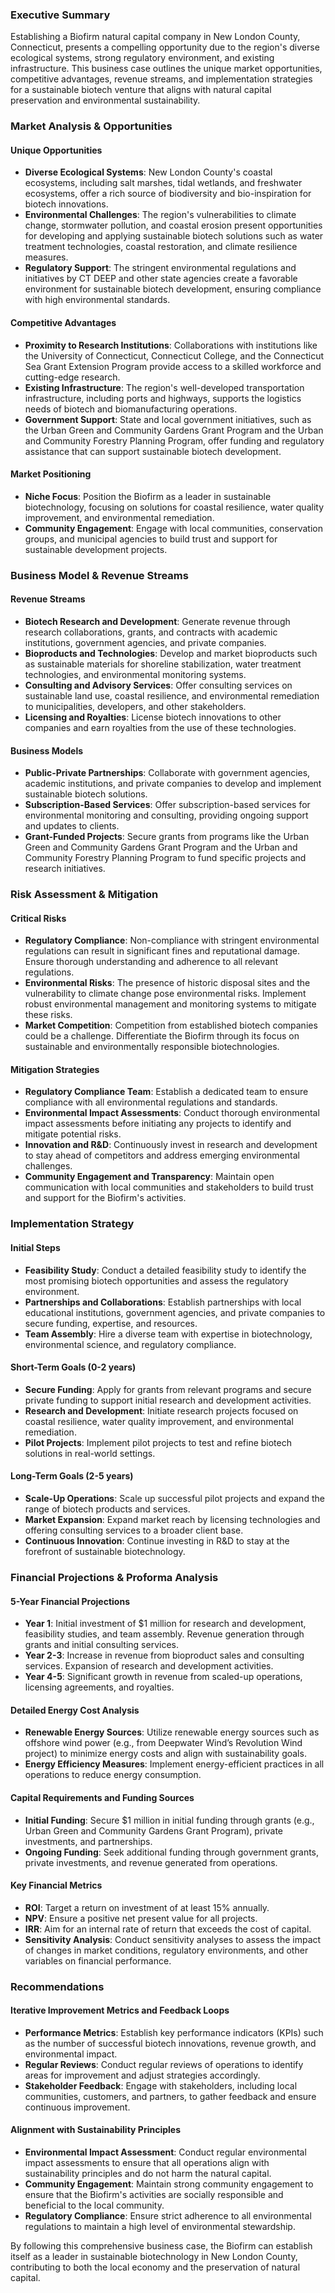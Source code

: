 ### Executive Summary

Establishing a Biofirm natural capital company in New London County, Connecticut, presents a compelling opportunity due to the region's diverse ecological systems, strong regulatory environment, and existing infrastructure. This business case outlines the unique market opportunities, competitive advantages, revenue streams, and implementation strategies for a sustainable biotech venture that aligns with natural capital preservation and environmental sustainability.

### Market Analysis & Opportunities

#### Unique Opportunities
- **Diverse Ecological Systems**: New London County's coastal ecosystems, including salt marshes, tidal wetlands, and freshwater ecosystems, offer a rich source of biodiversity and bio-inspiration for biotech innovations.
- **Environmental Challenges**: The region's vulnerabilities to climate change, stormwater pollution, and coastal erosion present opportunities for developing and applying sustainable biotech solutions such as water treatment technologies, coastal restoration, and climate resilience measures.
- **Regulatory Support**: The stringent environmental regulations and initiatives by CT DEEP and other state agencies create a favorable environment for sustainable biotech development, ensuring compliance with high environmental standards.

#### Competitive Advantages
- **Proximity to Research Institutions**: Collaborations with institutions like the University of Connecticut, Connecticut College, and the Connecticut Sea Grant Extension Program provide access to a skilled workforce and cutting-edge research.
- **Existing Infrastructure**: The region's well-developed transportation infrastructure, including ports and highways, supports the logistics needs of biotech and biomanufacturing operations.
- **Government Support**: State and local government initiatives, such as the Urban Green and Community Gardens Grant Program and the Urban and Community Forestry Planning Program, offer funding and regulatory assistance that can support sustainable biotech development.

#### Market Positioning
- **Niche Focus**: Position the Biofirm as a leader in sustainable biotechnology, focusing on solutions for coastal resilience, water quality improvement, and environmental remediation.
- **Community Engagement**: Engage with local communities, conservation groups, and municipal agencies to build trust and support for sustainable development projects.

### Business Model & Revenue Streams

#### Revenue Streams
- **Biotech Research and Development**: Generate revenue through research collaborations, grants, and contracts with academic institutions, government agencies, and private companies.
- **Bioproducts and Technologies**: Develop and market bioproducts such as sustainable materials for shoreline stabilization, water treatment technologies, and environmental monitoring systems.
- **Consulting and Advisory Services**: Offer consulting services on sustainable land use, coastal resilience, and environmental remediation to municipalities, developers, and other stakeholders.
- **Licensing and Royalties**: License biotech innovations to other companies and earn royalties from the use of these technologies.

#### Business Models
- **Public-Private Partnerships**: Collaborate with government agencies, academic institutions, and private companies to develop and implement sustainable biotech solutions.
- **Subscription-Based Services**: Offer subscription-based services for environmental monitoring and consulting, providing ongoing support and updates to clients.
- **Grant-Funded Projects**: Secure grants from programs like the Urban Green and Community Gardens Grant Program and the Urban and Community Forestry Planning Program to fund specific projects and research initiatives.

### Risk Assessment & Mitigation

#### Critical Risks
- **Regulatory Compliance**: Non-compliance with stringent environmental regulations can result in significant fines and reputational damage. Ensure thorough understanding and adherence to all relevant regulations.
- **Environmental Risks**: The presence of historic disposal sites and the vulnerability to climate change pose environmental risks. Implement robust environmental management and monitoring systems to mitigate these risks.
- **Market Competition**: Competition from established biotech companies could be a challenge. Differentiate the Biofirm through its focus on sustainable and environmentally responsible biotechnologies.

#### Mitigation Strategies
- **Regulatory Compliance Team**: Establish a dedicated team to ensure compliance with all environmental regulations and standards.
- **Environmental Impact Assessments**: Conduct thorough environmental impact assessments before initiating any projects to identify and mitigate potential risks.
- **Innovation and R&D**: Continuously invest in research and development to stay ahead of competitors and address emerging environmental challenges.
- **Community Engagement and Transparency**: Maintain open communication with local communities and stakeholders to build trust and support for the Biofirm's activities.

### Implementation Strategy

#### Initial Steps
- **Feasibility Study**: Conduct a detailed feasibility study to identify the most promising biotech opportunities and assess the regulatory environment.
- **Partnerships and Collaborations**: Establish partnerships with local educational institutions, government agencies, and private companies to secure funding, expertise, and resources.
- **Team Assembly**: Hire a diverse team with expertise in biotechnology, environmental science, and regulatory compliance.

#### Short-Term Goals (0-2 years)
- **Secure Funding**: Apply for grants from relevant programs and secure private funding to support initial research and development activities.
- **Research and Development**: Initiate research projects focused on coastal resilience, water quality improvement, and environmental remediation.
- **Pilot Projects**: Implement pilot projects to test and refine biotech solutions in real-world settings.

#### Long-Term Goals (2-5 years)
- **Scale-Up Operations**: Scale up successful pilot projects and expand the range of biotech products and services.
- **Market Expansion**: Expand market reach by licensing technologies and offering consulting services to a broader client base.
- **Continuous Innovation**: Continue investing in R&D to stay at the forefront of sustainable biotechnology.

### Financial Projections & Proforma Analysis

#### 5-Year Financial Projections
- **Year 1**: Initial investment of $1 million for research and development, feasibility studies, and team assembly. Revenue generation through grants and initial consulting services.
- **Year 2-3**: Increase in revenue from bioproduct sales and consulting services. Expansion of research and development activities.
- **Year 4-5**: Significant growth in revenue from scaled-up operations, licensing agreements, and royalties.

#### Detailed Energy Cost Analysis
- **Renewable Energy Sources**: Utilize renewable energy sources such as offshore wind power (e.g., from Deepwater Wind’s Revolution Wind project) to minimize energy costs and align with sustainability goals.
- **Energy Efficiency Measures**: Implement energy-efficient practices in all operations to reduce energy consumption.

#### Capital Requirements and Funding Sources
- **Initial Funding**: Secure $1 million in initial funding through grants (e.g., Urban Green and Community Gardens Grant Program), private investments, and partnerships.
- **Ongoing Funding**: Seek additional funding through government grants, private investments, and revenue generated from operations.

#### Key Financial Metrics
- **ROI**: Target a return on investment of at least 15% annually.
- **NPV**: Ensure a positive net present value for all projects.
- **IRR**: Aim for an internal rate of return that exceeds the cost of capital.
- **Sensitivity Analysis**: Conduct sensitivity analyses to assess the impact of changes in market conditions, regulatory environments, and other variables on financial performance.

### Recommendations

#### Iterative Improvement Metrics and Feedback Loops
- **Performance Metrics**: Establish key performance indicators (KPIs) such as the number of successful biotech innovations, revenue growth, and environmental impact.
- **Regular Reviews**: Conduct regular reviews of operations to identify areas for improvement and adjust strategies accordingly.
- **Stakeholder Feedback**: Engage with stakeholders, including local communities, customers, and partners, to gather feedback and ensure continuous improvement.

#### Alignment with Sustainability Principles
- **Environmental Impact Assessment**: Conduct regular environmental impact assessments to ensure that all operations align with sustainability principles and do not harm the natural capital.
- **Community Engagement**: Maintain strong community engagement to ensure that the Biofirm's activities are socially responsible and beneficial to the local community.
- **Regulatory Compliance**: Ensure strict adherence to all environmental regulations to maintain a high level of environmental stewardship.

By following this comprehensive business case, the Biofirm can establish itself as a leader in sustainable biotechnology in New London County, contributing to both the local economy and the preservation of natural capital.